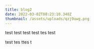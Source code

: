 ```yaml
---
title: blog2
date: 2022-03-02T08:23:10.348Z
thumbnail: /assets/uploads/qzj9uwg.png
---
```

test test test test tes test 

test tes ttes t